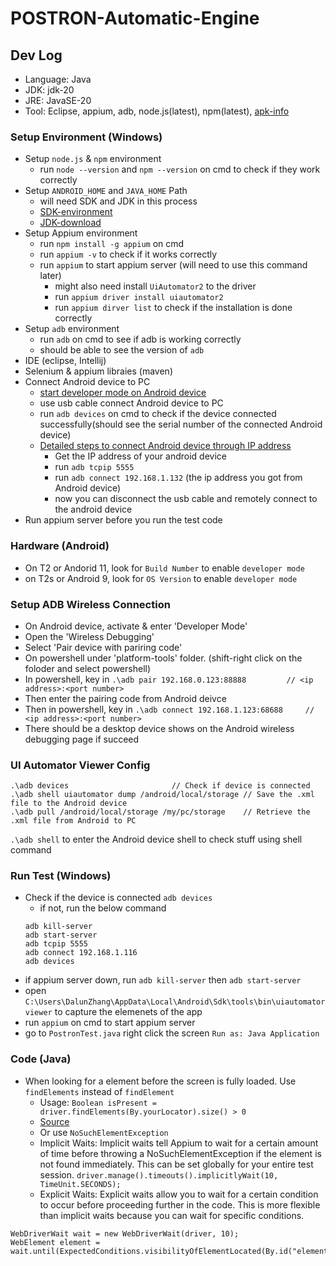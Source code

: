# POSTRON-Automatic-Engine

## Dev Log
- Language: Java
- JDK: jdk-20
- JRE: JavaSE-20
- Tool: Eclipse, appium, adb, node.js(latest), npm(latest), [apk-info](https://www.virustotal.com/gui/home/upload)

### Setup Environment (Windows)
- Setup `node.js` & `npm` environment
    - run `node --version` and `npm --version` on cmd to check if they work correctly
- Setup `ANDROID_HOME` and `JAVA_HOME` Path
    - will need SDK and JDK in this process 
    - [SDK-environment](https://developer.android.com/tools)
    - [JDK-download](https://www.oracle.com/java/technologies/downloads/)
- Setup Appium environment
    - run `npm install -g appium` on cmd
    - run `appium -v` to check if it works correctly
    - run `appium` to start appium server (will need to use this command later)
        - might also need install `UiAutomator2` to the driver
        - run `appium driver install uiautomator2`
        - run `appium dirver list` to check if the installation is done correctly
- Setup `adb` environment 
    - run `adb` on cmd to see if adb is working correctly
    - should be able to see the version of `adb`
- IDE (eclipse, Intellij)
- Selenium & appium libraies (maven)
- Connect Android device to PC
    - [start developer mode on Android device](https://www.digitaltrends.com/mobile/how-to-get-developer-options-on-android/#:~:text=Android%20Enable%20Developer%20Options%201%20If%20using%20stock,the%20very%20bottom%20of%20the%20menu.%20See%20More.)
    - use usb cable connect Android device to PC
    - run `adb devices` on cmd to check if the device connected successfully(should see the serial number of the connected Android device)
    - [Detailed steps to connect Android device through IP address](https://www.makeuseof.com/use-adb-over-wifi-android/)
        - Get the IP address of your android device
        - run `adb tcpip 5555`
        - run `adb connect 192.168.1.132` (the ip address you got from Android device)
        - now you can disconnect the usb cable and remotely connect to the android device
- Run appium server before you run the test code 

### Hardware (Android)
- On T2 or Andorid 11, look for `Build Number` to enable `developer mode`
- on T2s or Android 9, look for `OS Version` to enable `developer mode`

### Setup ADB Wireless Connection
- On Android device, activate & enter 'Developer Mode'
- Open the 'Wireless Debugging'
- Select 'Pair device with pariring code'
- On powershell under 'platform-tools' folder. (shift-right click on the foloder and select powershell)
- In powershell, key in `.\adb pair 192.168.0.123:88888			// <ip address>:<port number>` 
- Then enter the pairing code from Android deivce
- Then in powershell, key in `.\adb connect 192.168.1.123:68688		// <ip address>:<port number>` 
- There should be a desktop device shows on the Android wireless debugging page if succeed

### UI Automator Viewer Config
```
.\adb devices						// Check if device is connected
.\adb shell uiautomator dump /android/local/storage	// Save the .xml file to the Android device
.\adb pull /android/local/storage /my/pc/storage	// Retrieve the .xml file from Android to PC
```

`.\adb shell` to enter the Android device shell to check stuff using shell command

### Run Test (Windows)
- Check if the device is connected `adb devices`
    - if not, run the below command
    ```
    adb kill-server
    adb start-server
    adb tcpip 5555
    adb connect 192.168.1.116
    adb devices
    ```
- if appium server down, run `adb kill-server` then `adb start-server`
- open `C:\Users\DalunZhang\AppData\Local\Android\Sdk\tools\bin\uiautomatorviewer` to capture the elemenets of the app
- run `appium` on cmd to start appium server
- go to `PostronTest.java` right click the screen `Run as: Java Application`

### Code (Java)
- When looking for a element before the screen is fully loaded. Use `findElements` instead of `findElement`
    - Usage: `Boolean isPresent = driver.findElements(By.yourLocator).size() > 0`
    - [Source](https://sqa.stackexchange.com/questions/14190/how-to-continue-script-when-element-is-not-found-in-selenium)
    - Or use `NoSuchElementException`
    - Implicit Waits: Implicit waits tell Appium to wait for a certain amount of time before throwing a NoSuchElementException if the element is not found immediately. This can be set globally for your entire test session.
`driver.manage().timeouts().implicitlyWait(10, TimeUnit.SECONDS);`
    - Explicit Waits: Explicit waits allow you to wait for a certain condition to occur before proceeding further in the code. This is more flexible than implicit waits because you can wait for specific conditions.
```
WebDriverWait wait = new WebDriverWait(driver, 10);
WebElement element = wait.until(ExpectedConditions.visibilityOfElementLocated(By.id("elementId")));
```